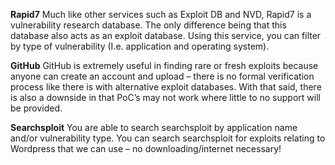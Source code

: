 **Rapid7**
Much like other services such as Exploit DB and NVD, Rapid7 is a vulnerability research database. The only difference being that this database also acts as an exploit database. Using this service, you can filter by type of vulnerability (I.e. application and operating system).


**GitHub**
GitHub is extremely useful in finding rare or fresh exploits because anyone can create an account and upload – there is no formal verification process like there is with alternative exploit databases. With that said, there is also a downside in that PoC’s may not work where little to no support will be provided.


**Searchsploit**
You are able to search searchsploit by application name and/or vulnerability type. You can search searchsploit for exploits relating to Wordpress that we can use – no downloading/internet necessary!
